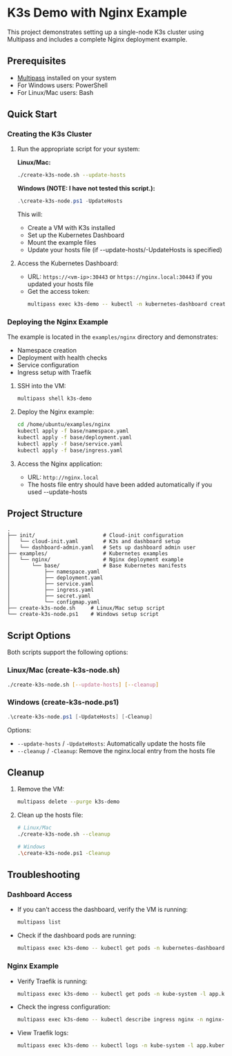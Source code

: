 # K3s Demo with Nginx Example

This project demonstrates setting up a single-node K3s cluster using Multipass and includes a complete Nginx deployment example.

## Prerequisites

- [Multipass](https://multipass.run/) installed on your system
- For Windows users: PowerShell
- For Linux/Mac users: Bash

## Quick Start

### Creating the K3s Cluster

1. Run the appropriate script for your system:

   **Linux/Mac:**
   ```bash
   ./create-k3s-node.sh --update-hosts
   ```

   **Windows (NOTE: I have not tested this script.):**
   ```powershell
   .\create-k3s-node.ps1 -UpdateHosts
   ```

   This will:
   - Create a VM with K3s installed
   - Set up the Kubernetes Dashboard
   - Mount the example files
   - Update your hosts file (if --update-hosts/-UpdateHosts is specified)

2. Access the Kubernetes Dashboard:
   - URL: `https://<vm-ip>:30443` or `https://nginx.local:30443` if you updated your hosts file
   - Get the access token:
     ```bash
     multipass exec k3s-demo -- kubectl -n kubernetes-dashboard create token admin-user
     ```

### Deploying the Nginx Example

The example is located in the `examples/nginx` directory and demonstrates:
- Namespace creation
- Deployment with health checks
- Service configuration
- Ingress setup with Traefik

1. SSH into the VM:
   ```bash
   multipass shell k3s-demo
   ```

2. Deploy the Nginx example:
   ```bash
   cd /home/ubuntu/examples/nginx
   kubectl apply -f base/namespace.yaml
   kubectl apply -f base/deployment.yaml
   kubectl apply -f base/service.yaml
   kubectl apply -f base/ingress.yaml
   ```

3. Access the Nginx application:
   - URL: `http://nginx.local`
   - The hosts file entry should have been added automatically if you used --update-hosts

## Project Structure

```
.
├── init/                      # Cloud-init configuration
│   └── cloud-init.yaml        # K3s and dashboard setup
│   └── dashboard-admin.yaml   # Sets up dashboard admin user
├── examples/                  # Kubernetes examples
│   └── nginx/                 # Nginx deployment example
│       └── base/              # Base Kubernetes manifests
│           ├── namespace.yaml
│           ├── deployment.yaml
│           ├── service.yaml
│           ├── ingress.yaml
│           ├── secret.yaml
│           └── configmap.yaml
├── create-k3s-node.sh     # Linux/Mac setup script
└── create-k3s-node.ps1    # Windows setup script
```

## Script Options

Both scripts support the following options:

### Linux/Mac (create-k3s-node.sh)
```bash
./create-k3s-node.sh [--update-hosts] [--cleanup]
```

### Windows (create-k3s-node.ps1)
```powershell
.\create-k3s-node.ps1 [-UpdateHosts] [-Cleanup]
```

Options:
- `--update-hosts` / `-UpdateHosts`: Automatically update the hosts file
- `--cleanup` / `-Cleanup`: Remove the nginx.local entry from the hosts file

## Cleanup

1. Remove the VM:
   ```bash
   multipass delete --purge k3s-demo
   ```

2. Clean up the hosts file:
   ```bash
   # Linux/Mac
   ./create-k3s-node.sh --cleanup

   # Windows
   .\create-k3s-node.ps1 -Cleanup
   ```

## Troubleshooting

### Dashboard Access
- If you can't access the dashboard, verify the VM is running:
  ```bash
  multipass list
  ```
- Check if the dashboard pods are running:
  ```bash
  multipass exec k3s-demo -- kubectl get pods -n kubernetes-dashboard
  ```

### Nginx Example
- Verify Traefik is running:
  ```bash
  multipass exec k3s-demo -- kubectl get pods -n kube-system -l app.kubernetes.io/name=traefik
  ```
- Check the ingress configuration:
  ```bash
  multipass exec k3s-demo -- kubectl describe ingress nginx -n nginx-demo
  ```
- View Traefik logs:
  ```bash
  multipass exec k3s-demo -- kubectl logs -n kube-system -l app.kubernetes.io/name=traefik
  ```